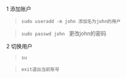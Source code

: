 1 添加账户
> ```sudo useradd -m john 添加名为john的用户```

> ```sudo passwd john ```
更改john的密码

2 切换用户
> ```su ```

> ```exit退出当前账号```